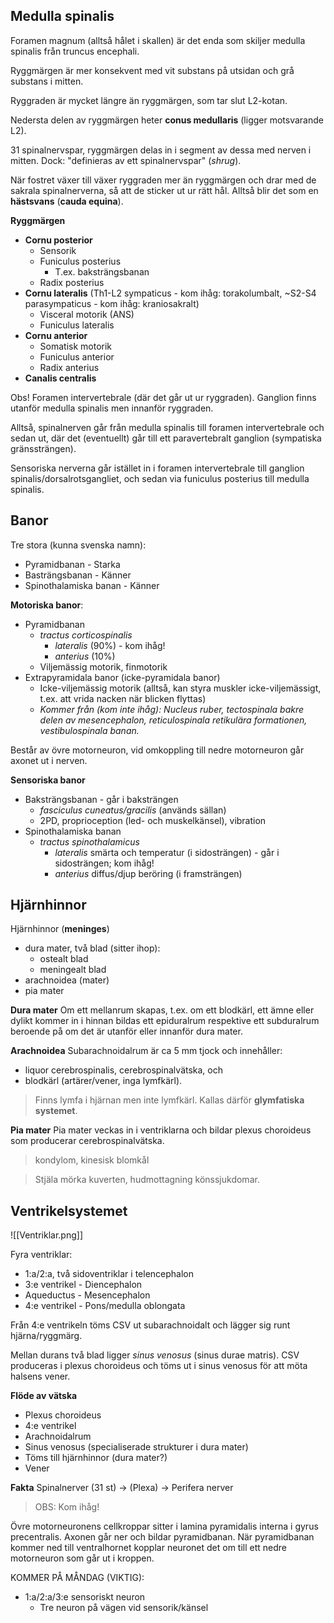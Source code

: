 ## Medulla spinalis
Foramen magnum (alltså hålet i skallen) är det enda som skiljer medulla spinalis från truncus encephali.

Ryggmärgen är mer konsekvent med vit substans på utsidan och grå substans i mitten.

Ryggraden är mycket längre än ryggmärgen, som tar slut L2-kotan.

Nedersta delen av ryggmärgen heter **conus medullaris** (ligger motsvarande L2).

31 spinalnervspar, ryggmärgen delas in i segment av dessa med nerven i mitten. Dock: "definieras av ett spinalnervspar" (*shrug*).

När fostret växer till växer ryggraden mer än ryggmärgen och drar med de sakrala spinalnerverna, så att de sticker ut ur rätt hål. Alltså blir det som en **hästsvans** (**cauda equina**).

**Ryggmärgen**
- **Cornu posterior**
	- Sensorik
	- Funiculus posterius
		- T.ex. baksträngsbanan
	- Radix posterius
- **Cornu lateralis** (Th1-L2 sympaticus - kom ihåg: torakolumbalt, ~S2-S4 parasympaticus - kom ihåg: kraniosakralt)
	- Visceral motorik (ANS)
	- Funiculus lateralis
- **Cornu anterior**
	- Somatisk motorik
	- Funiculus anterior
	- Radix anterius
- **Canalis centralis**

Obs! Foramen intervertebrale (där det går ut ur ryggraden). Ganglion finns utanför medulla spinalis men innanför ryggraden.

Alltså, spinalnerven går från medulla spinalis till foramen intervertebrale och sedan ut, där det (eventuellt) går till ett paravertebralt ganglion (sympatiska gränssträngen).

Sensoriska nerverna går istället in i foramen intervertebrale till ganglion spinalis/dorsalrotsgangliet, och sedan via funiculus posterius till medulla spinalis.

## Banor
Tre stora (kunna svenska namn):
- Pyramidbanan - Starka
- Basträngsbanan - Känner
- Spinothalamiska banan - Känner

**Motoriska banor**:
- Pyramidbanan
	- *tractus corticospinalis*
		- *lateralis* (90%) - kom ihåg!
		- *anterius* (10%)
	- Viljemässig motorik, finmotorik
- Extrapyramidala banor (icke-pyramidala banor)
	- Icke-viljemässig motorik (alltså, kan styra muskler icke-viljemässigt, t.ex. att vrida nacken när blicken flyttas)
	- *Kommer från (kom inte ihåg): Nucleus ruber, tectospinala bakre delen av mesencephalon, reticulospinala retikulära formationen, vestibulospinala banan.*

Består av övre motorneuron, vid omkoppling till nedre motorneuron går axonet ut i nerven.

**Sensoriska banor**
- Baksträngsbanan - går i baksträngen
	- *fasciculus cuneatus/gracilis* (används sällan)
	- 2PD, proprioception (led- och muskelkänsel), vibration
- Spinothalamiska banan
	- *tractus spinothalamicus*
		- *lateralis* smärta och temperatur (i sidosträngen) - går i sidosträngen; kom ihåg!
		- *anterius* diffus/djup beröring (i framsträngen)

## Hjärnhinnor
Hjärnhinnor (**meninges**)
- dura mater, två blad (sitter ihop):
	- ostealt blad
	- meningealt blad
- arachnoidea (mater)
- pia mater

**Dura mater**
Om ett mellanrum skapas, t.ex. om ett blodkärl, ett ämne eller dylikt kommer in i hinnan bildas ett epiduralrum respektive ett subduralrum beroende på om det är utanför eller innanför dura mater. 

**Arachnoidea**
Subarachnoidalrum är ca 5 mm tjock och innehåller:
- liquor cerebrospinalis, cerebrospinalvätska, och
- blodkärl (artärer/vener, inga lymfkärl).

> Finns lymfa i hjärnan men inte lymfkärl. Kallas därför **glymfatiska systemet**.

**Pia mater**
Pia mater veckas in i ventriklarna och bildar plexus choroideus som producerar cerebrospinalvätska.

> kondylom, kinesisk blomkål

> Stjäla mörka kuverten, hudmottagning könssjukdomar.

## Ventrikelsystemet
![[Ventriklar.png]]

Fyra ventriklar:
- 1:a/2:a, två sidoventriklar i telencephalon
- 3:e ventrikel - Diencephalon
- Aqueductus - Mesencephalon
- 4:e ventrikel - Pons/medulla oblongata

Från 4:e ventrikeln töms CSV ut subarachnoidalt och lägger sig runt hjärna/ryggmärg.

Mellan durans två blad ligger *sinus venosus* (sinus durae matris). CSV produceras i plexus choroideus och töms ut i sinus venosus för att möta halsens vener.


**Flöde av vätska**
- Plexus choroideus
- 4:e ventrikel
- Arachnoidalrum
- Sinus venosus (specialiserade strukturer i dura mater)
- Töms till hjärnhinnor (dura mater?)
- Vener

**Fakta**
Spinalnerver (31 st) -> (Plexa) -> Perifera nerver

> OBS: Kom ihåg!

Övre motorneuronens cellkroppar sitter i lamina pyramidalis interna i gyrus precentralis. Axonen går ner och bildar pyramidbanan. När pyramidbanan kommer ned till ventralhornet kopplar neuronet det om till ett nedre motorneuron som går ut i kroppen.

KOMMER PÅ MÅNDAG (VIKTIG):
- 1:a/2:a/3:e sensoriskt neuron
	- Tre neuron på vägen vid sensorik/känsel
